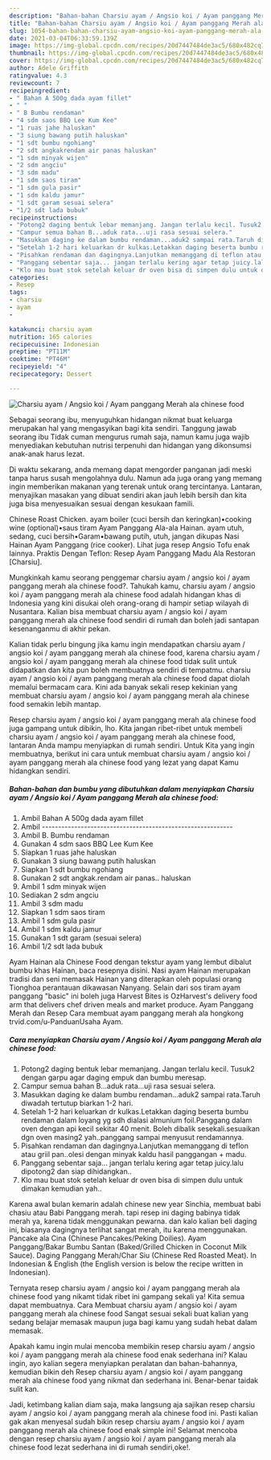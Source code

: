 ```yaml
---
description: "Bahan-bahan Charsiu ayam / Angsio koi / Ayam panggang Merah ala chinese food Sederhana dan Mudah Dibuat"
title: "Bahan-bahan Charsiu ayam / Angsio koi / Ayam panggang Merah ala chinese food Sederhana dan Mudah Dibuat"
slug: 1054-bahan-bahan-charsiu-ayam-angsio-koi-ayam-panggang-merah-ala-chinese-food-sederhana-dan-mudah-dibuat
date: 2021-03-04T06:33:59.139Z
image: https://img-global.cpcdn.com/recipes/20d7447484de3ac5/680x482cq70/charsiu-ayam-angsio-koi-ayam-panggang-merah-ala-chinese-food-foto-resep-utama.jpg
thumbnail: https://img-global.cpcdn.com/recipes/20d7447484de3ac5/680x482cq70/charsiu-ayam-angsio-koi-ayam-panggang-merah-ala-chinese-food-foto-resep-utama.jpg
cover: https://img-global.cpcdn.com/recipes/20d7447484de3ac5/680x482cq70/charsiu-ayam-angsio-koi-ayam-panggang-merah-ala-chinese-food-foto-resep-utama.jpg
author: Adele Griffith
ratingvalue: 4.3
reviewcount: 7
recipeingredient:
- " Bahan A 500g dada ayam fillet"
- " "
- " B Bumbu rendaman"
- "4 sdm saos BBQ Lee Kum Kee"
- "1 ruas jahe haluskan"
- "3 siung bawang putih haluskan"
- "1 sdt bumbu ngohiang"
- "2 sdt angkakrendam air panas haluskan"
- "1 sdm minyak wijen"
- "2 sdm angciu"
- "3 sdm madu"
- "1 sdm saos tiram"
- "1 sdm gula pasir"
- "1 sdm kaldu jamur"
- "1 sdt garam sesuai selera"
- "1/2 sdt lada bubuk"
recipeinstructions:
- "Potong2 daging bentuk lebar memanjang. Jangan terlalu kecil. Tusuk2 dengan garpu agar daging empuk dan bumbu meresap."
- "Campur semua bahan B...aduk rata...uji rasa sesuai selera."
- "Masukkan daging ke dalam bumbu rendaman...aduk2 sampai rata.Taruh diwadah tertutup biarkan 1-2 hari."
- "Setelah 1-2 hari keluarkan dr kulkas.Letakkan daging beserta bumbu rendaman dalam loyang yg sdh dialasi almunium foil.Panggang dalam oven dengan api kecil sekitar 40 menit. Boleh dibalik sesekali.sesuaikan dgn oven masing2 yah..panggang sampai menyusut rendamannya."
- "Pisahkan rendaman dan dagingnya.Lanjutkan memanggang di teflon atau griil pan..olesi dengan minyak kaldu hasil panggangan + madu."
- "Panggang sebentar saja... jangan terlalu kering agar tetap juicy.lalu dipotong2 dan siap dihidangkan.."
- "Klo mau buat stok setelah keluar dr oven bisa di simpen dulu untuk dimakan kemudian yah.."
categories:
- Resep
tags:
- charsiu
- ayam
- 

katakunci: charsiu ayam  
nutrition: 165 calories
recipecuisine: Indonesian
preptime: "PT11M"
cooktime: "PT46M"
recipeyield: "4"
recipecategory: Dessert

---
```



![Charsiu ayam / Angsio koi / Ayam panggang Merah ala chinese food](https://img-global.cpcdn.com/recipes/20d7447484de3ac5/680x482cq70/charsiu-ayam-angsio-koi-ayam-panggang-merah-ala-chinese-food-foto-resep-utama.jpg)

Sebagai seorang ibu, menyuguhkan hidangan nikmat buat keluarga merupakan hal yang mengasyikan bagi kita sendiri. Tanggung jawab seorang ibu Tidak cuman mengurus rumah saja, namun kamu juga wajib menyediakan kebutuhan nutrisi terpenuhi dan hidangan yang dikonsumsi anak-anak harus lezat.

Di waktu  sekarang, anda memang dapat mengorder panganan jadi meski tanpa harus susah mengolahnya dulu. Namun ada juga orang yang memang ingin memberikan makanan yang terenak untuk orang tercintanya. Lantaran, menyajikan masakan yang dibuat sendiri akan jauh lebih bersih dan kita juga bisa menyesuaikan sesuai dengan kesukaan famili. 

Chinese Roast Chicken. ayam boiler (cuci bersih dan keringkan)•cooking wine (optional)•saus tiram Ayam Panggang Ala-ala Hainan. ayam utuh, sedang, cuci bersih•Garam•bawang putih, utuh, jangan dikupas Nasi Hainan Ayam Panggang (rice cooker). Lihat juga resep Angsio Tofu enak lainnya. Praktis Dengan Teflon: Resep Ayam Panggang Madu Ala Restoran [Charsiu].

Mungkinkah kamu seorang penggemar charsiu ayam / angsio koi / ayam panggang merah ala chinese food?. Tahukah kamu, charsiu ayam / angsio koi / ayam panggang merah ala chinese food adalah hidangan khas di Indonesia yang kini disukai oleh orang-orang di hampir setiap wilayah di Nusantara. Kalian bisa membuat charsiu ayam / angsio koi / ayam panggang merah ala chinese food sendiri di rumah dan boleh jadi santapan kesenanganmu di akhir pekan.

Kalian tidak perlu bingung jika kamu ingin mendapatkan charsiu ayam / angsio koi / ayam panggang merah ala chinese food, karena charsiu ayam / angsio koi / ayam panggang merah ala chinese food tidak sulit untuk didapatkan dan kita pun boleh membuatnya sendiri di tempatmu. charsiu ayam / angsio koi / ayam panggang merah ala chinese food dapat diolah memalui bermacam cara. Kini ada banyak sekali resep kekinian yang membuat charsiu ayam / angsio koi / ayam panggang merah ala chinese food semakin lebih mantap.

Resep charsiu ayam / angsio koi / ayam panggang merah ala chinese food juga gampang untuk dibikin, lho. Kita jangan ribet-ribet untuk membeli charsiu ayam / angsio koi / ayam panggang merah ala chinese food, lantaran Anda mampu menyiapkan di rumah sendiri. Untuk Kita yang ingin membuatnya, berikut ini cara untuk membuat charsiu ayam / angsio koi / ayam panggang merah ala chinese food yang lezat yang dapat Kamu hidangkan sendiri.

<!--inarticleads1-->

##### Bahan-bahan dan bumbu yang dibutuhkan dalam menyiapkan Charsiu ayam / Angsio koi / Ayam panggang Merah ala chinese food:

1. Ambil  Bahan A 500g dada ayam fillet
1. Ambil  -----------------------------------------------------------
1. Ambil  B. Bumbu rendaman
1. Gunakan 4 sdm saos BBQ Lee Kum Kee
1. Siapkan 1 ruas jahe haluskan
1. Gunakan 3 siung bawang putih haluskan
1. Siapkan 1 sdt bumbu ngohiang
1. Gunakan 2 sdt angkak.rendam air panas.. haluskan
1. Ambil 1 sdm minyak wijen
1. Sediakan 2 sdm angciu
1. Ambil 3 sdm madu
1. Siapkan 1 sdm saos tiram
1. Ambil 1 sdm gula pasir
1. Ambil 1 sdm kaldu jamur
1. Gunakan 1 sdt garam (sesuai selera)
1. Ambil 1/2 sdt lada bubuk


Ayam Hainan ala Chinese Food dengan tekstur ayam yang lembut dibalut bumbu khas Hainan, baca resepnya disini. Nasi ayam Hainan merupakan tradisi dan seni memasak Hainan yang diterapkan oleh populasi orang Tionghoa perantauan dikawasan Nanyang. Selain dari sos tiram ayam panggang &#34;basic&#34; ini boleh juga Harvest Bites is OzHarvest&#39;s delivery food arm that delivers chef driven meals and market produce. Ayam Panggang Merah dan Resep Cara membuat ayam panggang merah ala hongkong trvid.com/u-PanduanUsaha Ayam. 

<!--inarticleads2-->

##### Cara menyiapkan Charsiu ayam / Angsio koi / Ayam panggang Merah ala chinese food:

1. Potong2 daging bentuk lebar memanjang. Jangan terlalu kecil. Tusuk2 dengan garpu agar daging empuk dan bumbu meresap.
1. Campur semua bahan B...aduk rata...uji rasa sesuai selera.
1. Masukkan daging ke dalam bumbu rendaman...aduk2 sampai rata.Taruh diwadah tertutup biarkan 1-2 hari.
1. Setelah 1-2 hari keluarkan dr kulkas.Letakkan daging beserta bumbu rendaman dalam loyang yg sdh dialasi almunium foil.Panggang dalam oven dengan api kecil sekitar 40 menit. Boleh dibalik sesekali.sesuaikan dgn oven masing2 yah..panggang sampai menyusut rendamannya.
1. Pisahkan rendaman dan dagingnya.Lanjutkan memanggang di teflon atau griil pan..olesi dengan minyak kaldu hasil panggangan + madu.
1. Panggang sebentar saja... jangan terlalu kering agar tetap juicy.lalu dipotong2 dan siap dihidangkan..
1. Klo mau buat stok setelah keluar dr oven bisa di simpen dulu untuk dimakan kemudian yah..


Karena awal bulan kemarin adalah chinese new year Sinchia, membuat babi chasiu atau Babi Panggang merah. tapi resep ini daging babinya tidak merah ya, karena tidak menggunakan pewarna. dan kalo kalian beli daging ini, biasanya dagingnya terlihat sangat merah, itu karena menggunakan. Pancake ala Cina (Chinese Pancakes/Peking Doilies). Ayam Panggang/Bakar Bumbu Santan (Baked/Grilled Chicken in Coconut Milk Sauce). Daging Panggang Merah/Char Siu (Chinese Red Roasted Meat). In Indonesian &amp; English (the English version is below the recipe written in Indonesian). 

Ternyata resep charsiu ayam / angsio koi / ayam panggang merah ala chinese food yang nikamt tidak ribet ini gampang sekali ya! Kita semua dapat membuatnya. Cara Membuat charsiu ayam / angsio koi / ayam panggang merah ala chinese food Sangat sesuai sekali buat kalian yang sedang belajar memasak maupun juga bagi kamu yang sudah hebat dalam memasak.

Apakah kamu ingin mulai mencoba membikin resep charsiu ayam / angsio koi / ayam panggang merah ala chinese food enak sederhana ini? Kalau ingin, ayo kalian segera menyiapkan peralatan dan bahan-bahannya, kemudian bikin deh Resep charsiu ayam / angsio koi / ayam panggang merah ala chinese food yang nikmat dan sederhana ini. Benar-benar taidak sulit kan. 

Jadi, ketimbang kalian diam saja, maka langsung aja sajikan resep charsiu ayam / angsio koi / ayam panggang merah ala chinese food ini. Pasti kalian gak akan menyesal sudah bikin resep charsiu ayam / angsio koi / ayam panggang merah ala chinese food enak simple ini! Selamat mencoba dengan resep charsiu ayam / angsio koi / ayam panggang merah ala chinese food lezat sederhana ini di rumah sendiri,oke!.

